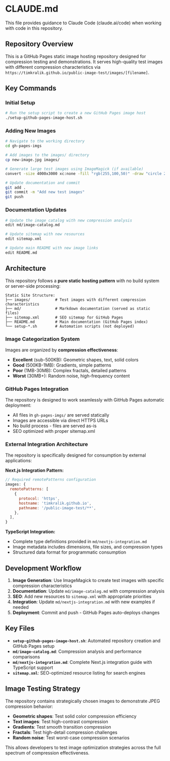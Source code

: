 # CLAUDE.md

This file provides guidance to Claude Code (claude.ai/code) when working with code in this repository.

## Repository Overview

This is a GitHub Pages static image hosting repository designed for compression testing and demonstrations. It serves high-quality test images with different compression characteristics via `https://timkralik.github.io/public-image-test/images/[filename]`.

## Key Commands

### Initial Setup
```bash
# Run the setup script to create a new GitHub Pages image host
./setup-github-pages-image-host.sh
```

### Adding New Images
```bash
# Navigate to the working directory
cd gh-pages-imgs

# Add images to the images/ directory
cp new-image.jpg images/

# Generate large test images using ImageMagick (if available)
convert -size 4000x3000 xc:none -fill "rgb(255,100,50)" -draw "circle 2000,1500 2000,800" -quality 100 images/new-geometric.jpg

# Update documentation and commit
git add .
git commit -m "Add new test images"
git push
```

### Documentation Updates
```bash
# Update the image catalog with new compression analysis
edit md/image-catalog.md

# Update sitemap with new resources
edit sitemap.xml

# Update main README with new image links
edit README.md
```

## Architecture

This repository follows a **pure static hosting pattern** with no build system or server-side processing:

```
Static Site Structure:
├── images/           # Test images with different compression characteristics
├── md/               # Markdown documentation (served as static files)
├── sitemap.xml       # SEO sitemap for GitHub Pages
├── README.md         # Main documentation (GitHub Pages index)
└── setup-*.sh        # Automation scripts (not deployed)
```

### Image Categorization System

Images are organized by **compression effectiveness**:
- **Excellent** (sub-500KB): Geometric shapes, text, solid colors
- **Good** (500KB-1MB): Gradients, simple patterns
- **Poor** (1MB-30MB): Complex fractals, detailed patterns  
- **Worst** (30MB+): Random noise, high-frequency content

### GitHub Pages Integration

The repository is designed to work seamlessly with GitHub Pages automatic deployment:
- All files in `gh-pages-imgs/` are served statically
- Images are accessible via direct HTTPS URLs
- No build process - files are served as-is
- SEO optimized with proper sitemap.xml

### External Integration Architecture

The repository is specifically designed for consumption by external applications:

**Next.js Integration Pattern:**
```javascript
// Required remotePatterns configuration
images: {
  remotePatterns: [
    {
      protocol: 'https',
      hostname: 'timkralik.github.io', 
      pathname: '/public-image-test/**',
    },
  ],
}
```

**TypeScript Integration:**
- Complete type definitions provided in `md/nextjs-integration.md`
- Image metadata includes dimensions, file sizes, and compression types
- Structured data format for programmatic consumption

## Development Workflow

1. **Image Generation**: Use ImageMagick to create test images with specific compression characteristics
2. **Documentation**: Update `md/image-catalog.md` with compression analysis
3. **SEO**: Add new resources to `sitemap.xml` with appropriate priorities
4. **Integration**: Update `md/nextjs-integration.md` with new examples if needed
5. **Deployment**: Commit and push - GitHub Pages auto-deploys changes

## Key Files

- **`setup-github-pages-image-host.sh`**: Automated repository creation and GitHub Pages setup
- **`md/image-catalog.md`**: Compression analysis and performance comparisons
- **`md/nextjs-integration.md`**: Complete Next.js integration guide with TypeScript support
- **`sitemap.xml`**: SEO-optimized resource listing for search engines

## Image Testing Strategy

The repository contains strategically chosen images to demonstrate JPEG compression behavior:
- **Geometric shapes**: Test solid color compression efficiency
- **Text images**: Test high-contrast compression
- **Gradients**: Test smooth transition compression
- **Fractals**: Test high-detail compression challenges
- **Random noise**: Test worst-case compression scenarios

This allows developers to test image optimization strategies across the full spectrum of compression effectiveness.